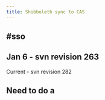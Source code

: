 ```yaml
---
title: Shibboleth sync to CAS
---
```


## #sso

## Jan 6 - svn revision 263
Current - svn revision 282
## Need to do a
